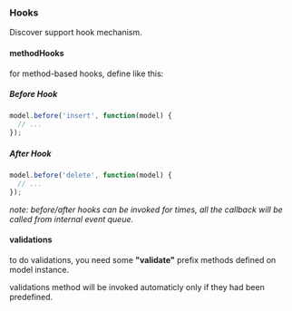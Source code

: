 
### Hooks
Discover support hook mechanism.

#### methodHooks
for method-based hooks, define like this:

##### Before Hook
```js
model.before('insert', function(model) {
  // ...
});
```

##### After Hook
```js
model.before('delete', function(model) {
  // ...
});
```

_note: before/after hooks can be invoked for times, all the callback will be called from internal event queue._

#### validations
to do validations, you need some **"validate"** prefix methods defined on model instance.

validations method will be invoked automaticly only if they had been predefined.
